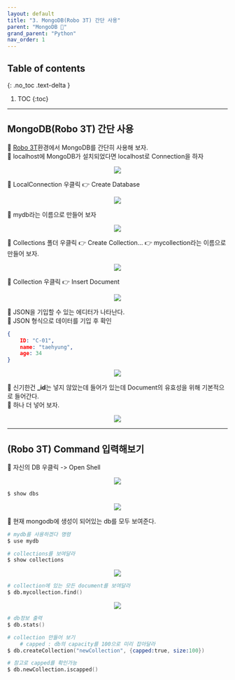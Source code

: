 ```yaml
---
layout: default
title: "3. MongoDB(Robo 3T) 간단 사용"
parent: "MongoDB 💾"
grand_parent: "Python"
nav_order: 1
---
```


## Table of contents
{: .no_toc .text-delta }

1. TOC
{:toc}

---

## MongoDB(Robo 3T) 간단 사용

👺 [Robo 3T](https://robomongo.org/)환경에서 MongoDB를 간단히 사용해 보자.<br>
👺 localhost에 MongoDB가 설치되었다면 localhost로 Connection을 하자<br>

<p align="center">
  <img src="https://taehyungs-programming-blog.github.io/blog/assets/images/python/nosql/nosql-3-11.png"/>
</p>

👺 LocalConnection 우클릭 👉 Create Database

<p align="center">
  <img src="https://taehyungs-programming-blog.github.io/blog/assets/images/python/nosql/nosql-3-1.png"/>
</p>

👺 mydb라는 이름으로 만들어 보자

<p align="center">
  <img src="https://taehyungs-programming-blog.github.io/blog/assets/images/python/nosql/nosql-3-2.png"/>
</p>

👺 Collections 폴더 우클릭 👉 Create Collection... 👉 mycollection라는 이름으로 만들어 보자.

<p align="center">
  <img src="https://taehyungs-programming-blog.github.io/blog/assets/images/python/nosql/nosql-3-3.png"/>
</p>

👺 Collection 우클릭 👉 Insert Document

<p align="center">
  <img src="https://taehyungs-programming-blog.github.io/blog/assets/images/python/nosql/nosql-3-4.png"/>
</p>

👺 JSON을 기입할 수 있는 에디터가 나타난다.<br>
👺 JSON 형식으로 데이터를 기입 후 확인

```json
{
    ID: "C-01",
    name: "taehyung",
    age: 34
}
```

<p align="center">
  <img src="https://taehyungs-programming-blog.github.io/blog/assets/images/python/nosql/nosql-3-5.png"/>
</p>

👺 신기한건 **_id**는 넣지 않았는데 들어가 있는데 Document의 유효성을 위해 기본적으로 들어간다.<br>
👺 하나 더 넣어 보자.

<p align="center">
  <img src="https://taehyungs-programming-blog.github.io/blog/assets/images/python/nosql/nosql-3-6.png"/>
</p>

---

## (Robo 3T) Command 입력해보기

🧔 자신의 DB 우클릭 -> Open Shell

<p align="center">
  <img src="https://taehyungs-programming-blog.github.io/blog/assets/images/python/nosql/nosql-3-7.png"/>
</p>

```s
$ show dbs
```

<p align="center">
  <img src="https://taehyungs-programming-blog.github.io/blog/assets/images/python/nosql/nosql-3-8.png"/>
</p>

🧔 현재 mongodb에 생성이 되어있는 db를 모두 보여준다.

```s
# mydb를 사용하겠다 명령
$ use mydb

# collections를 보여달라
$ show collections
```

<p align="center">
  <img src="https://taehyungs-programming-blog.github.io/blog/assets/images/python/nosql/nosql-3-9.png"/>
</p>

```s
# collection에 있는 모든 document를 보여달라
$ db.mycollection.find()
```

<p align="center">
  <img src="https://taehyungs-programming-blog.github.io/blog/assets/images/python/nosql/nosql-3-10.png"/>
</p>

```s
# db정보 출력
$ db.stats()
```

```s
# collection 만들어 보기
    # capped : db의 capacity를 100으로 미리 잡아달라
$ db.createCollection("newCollection", {capped:true, size:100})

# 참고로 capped를 확인가능
$ db.newCollection.iscapped()
```